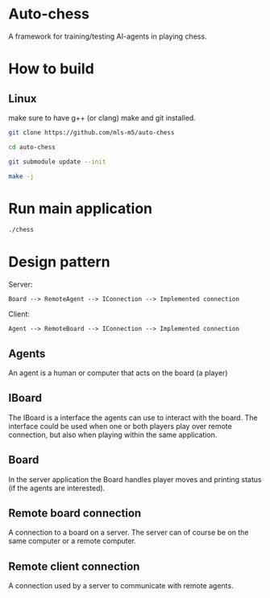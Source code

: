 Auto-chess
=========


A framework for training/testing AI-agents in playing chess.


How to build
============

## Linux
make sure to have g++ (or clang) make and git installed.

```bash
git clone https://github.com/mls-m5/auto-chess

cd auto-chess

git submodule update --init

make -j

```


# Run main application
``` bash
./chess
```


Design pattern
============

Server:
```
Board --> RemoteAgent --> IConnection --> Implemented connection 
```

Client:
```
Agent --> RemoteBoard --> IConnection --> Implemented connection
```



## Agents
An agent is a human or computer that acts on the board (a player)

## IBoard
The IBoard is a interface the agents can use to interact with the board. The interface could be used when one or both players play over remote connection, but also when playing within the same application.

## Board
In the server application the Board handles player moves and printing status (if the agents are interested).

## Remote board connection
A connection to a board on a server. The server can of course be on the same computer or a remote computer.

## Remote client connection
A connection used by a server to communicate with remote agents.

